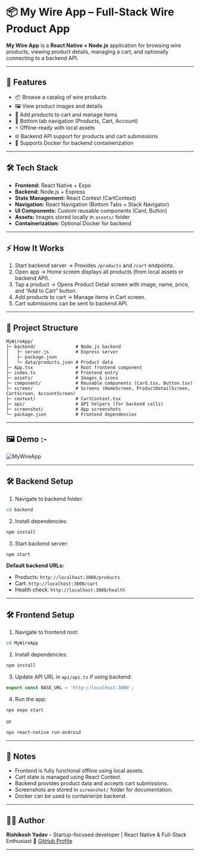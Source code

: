 # 📦 My Wire App – Full-Stack Wire Product App

**My Wire App** is a **React Native + Node.js** application for browsing wire products, viewing product details, managing a cart, and optionally connecting to a backend API.

---

## 🚀 Features

* 📦 Browse a catalog of wire products
* 🖼 View product images and details
* 🛒 Add products to cart and manage items
* 📱 Bottom tab navigation (Products, Cart, Account)
* ⚡ Offline-ready with local assets
* 🌐 Backend API support for products and cart submissions
* 🐳 Supports Docker for backend containerization

---

## 🛠 Tech Stack

* **Frontend:** React Native + Expo
* **Backend:** Node.js + Express
* **State Management:** React Context (CartContext)
* **Navigation:** React Navigation (Bottom Tabs + Stack Navigator)
* **UI Components:** Custom reusable components (Card, Button)
* **Assets:** Images stored locally in `assets/` folder
* **Containerization:** Optional Docker for backend

---

## ⚡ How It Works

1. Start backend server → Provides `/products` and `/cart` endpoints.
2. Open app → Home screen displays all products (from local assets or backend API).
3. Tap a product → Opens Product Detail screen with image, name, price, and “Add to Cart” button.
4. Add products to cart → Manage items in Cart screen.
5. Cart submissions can be sent to backend API.

---

## 📂 Project Structure

```
MyWireApp/
├─ backend/               # Node.js backend
│   ├─ server.js          # Express server
│   ├─ package.json
│   └─ data/products.json # Product data
├─ App.tsx                # Root frontend component
├─ index.ts               # Frontend entry
├─ assets/                # Images & icons
├─ component/             # Reusable components (Card.tsx, Button.tsx)
├─ screen/                # Screens (HomeScreen, ProductDetailScreen, CartScreen, AccountScreen)
├─ context/               # CartContext.tsx
├─ api/                   # API helpers (for backend calls)
├─ screenshot/            # App screenshots
└─ package.json           # Frontend dependencies
```

---

## 🖼 Demo :- 

![MyWireApp](https://github.com/user-attachments/assets/dd4db05c-ea58-49cf-85d7-c6662e6ac00d)



---

## 🛠 Backend Setup

1. Navigate to backend folder:

```bash
cd backend
```

2. Install dependencies:

```bash
npm install
```

3. Start backend server:

```bash
npm start
```

**Default backend URLs:**

* Products: `http://localhost:3000/products`
* Cart: `http://localhost:3000/cart`
* Health check: `http://localhost:3000/health`

---

## 🛠 Frontend Setup

1. Navigate to frontend root:

```bash
cd MyWireApp
```

2. Install dependencies:

```bash
npm install
```

3. Update API URL in `api/api.ts` if using backend:

```ts
export const BASE_URL = 'http://localhost:3000';
```

4. Run the app:

```bash
npx expo start
```

or

```bash
npx react-native run-android
```

---

## 📌 Notes

* Frontend is fully functional offline using local assets.
* Cart state is managed using React Context.
* Backend provides product data and accepts cart submissions.
* Screenshots are stored in `screenshot/` folder for documentation.
* Docker can be used to containerize backend.

---

## 👨‍💻 Author

**Rishikesh Yadav** – Startup-focused developer | React Native & Full-Stack Enthusiast
🔗 [GitHub Profile](https://github.com/your-github-link)

---
